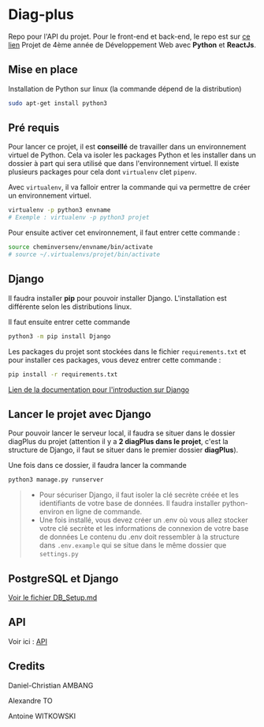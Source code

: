 # Diag-plus
Repo pour l'API du projet.
Pour le front-end et back-end, le repo est sur [ce lien](https://github.com/antoine-witkowski/fo-diag-plus)
Projet de 4ème année de Développement Web avec **Python** et **ReactJs**.
## Mise en place 

Installation de Python sur linux (la commande dépend de la distribution)

```bash
sudo apt-get install python3
```

## Pré requis

Pour lancer ce projet, il est **conseillé** de travailler dans un environnement virtuel de Python. Cela va isoler les packages Python et les installer dans un dossier à part qui sera utilisé que dans l'environnement virtuel. Il existe plusieurs packages pour cela dont `virtualenv`  clet `pipenv`.

Avec `virtualenv`, il va falloir entrer la commande qui va permettre de créer un environnement virtuel.

```bash
virtualenv -p python3 envname
# Exemple : virtualenv -p python3 projet
```

Pour ensuite activer cet environnement, il faut entrer cette commande : 
```bash
source cheminversenv/envname/bin/activate
# source ~/.virtualenvs/projet/bin/activate
```
## Django

Il faudra installer **pip** pour pouvoir installer Django. L'installation est différente selon les distributions linux.

Il faut ensuite entrer cette commande

```bash
python3 -m pip install Django
```
Les packages du projet sont stockées dans le fichier `requirements.txt` et pour installer ces packages, vous devez entrer cette commande :

```bash
pip install -r requirements.txt
```

[Lien de la documentation pour l'introduction sur Django](https://docs.djangoproject.com/en/3.2/intro/contributing/)
## Lancer le projet avec Django

Pour pouvoir lancer le serveur local, il faudra se situer dans le dossier diagPlus du projet (attention il y a **2 diagPlus dans le projet**, c'est la structure de Django, il faut se situer dans le premier dossier **diagPlus**).

Une fois dans ce dossier, il faudra lancer la commande

```bash
python3 manage.py runserver
```

> - Pour sécuriser Django, il faut isoler la clé secrète créée et les identifiants de votre base de données. Il faudra installer python-environ en ligne de commande.
> - Une fois installé, vous devez créer un .env où vous allez stocker votre clé secrète et les informations de connexion de votre base de données
> Le contenu du .env doit ressembler à la structure dans `.env.example` qui se situe dans le même dossier que `settings.py`

## PostgreSQL et Django

[Voir le fichier DB_Setup.md](DB_Setup.md)

## API

Voir ici : [API](API.md)

## Credits

Daniel-Christian AMBANG

Alexandre TO

Antoine WITKOWSKI
